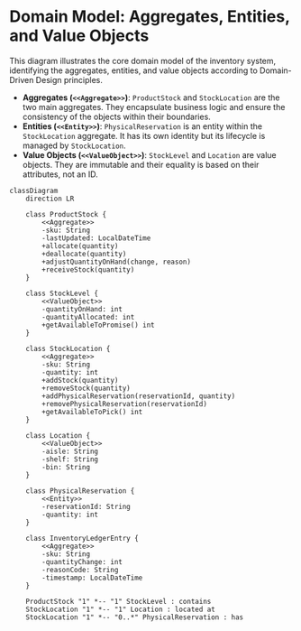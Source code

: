
# Domain Model: Aggregates, Entities, and Value Objects

This diagram illustrates the core domain model of the inventory system, identifying the aggregates, entities, and value objects according to Domain-Driven Design principles.

- **Aggregates (`<<Aggregate>>`)**: `ProductStock` and `StockLocation` are the two main aggregates. They encapsulate business logic and ensure the consistency of the objects within their boundaries.
- **Entities (`<<Entity>>`)**: `PhysicalReservation` is an entity within the `StockLocation` aggregate. It has its own identity but its lifecycle is managed by `StockLocation`.
- **Value Objects (`<<ValueObject>>`)**: `StockLevel` and `Location` are value objects. They are immutable and their equality is based on their attributes, not an ID.

```mermaid
classDiagram
    direction LR

    class ProductStock {
        <<Aggregate>>
        -sku: String
        -lastUpdated: LocalDateTime
        +allocate(quantity)
        +deallocate(quantity)
        +adjustQuantityOnHand(change, reason)
        +receiveStock(quantity)
    }

    class StockLevel {
        <<ValueObject>>
        -quantityOnHand: int
        -quantityAllocated: int
        +getAvailableToPromise() int
    }

    class StockLocation {
        <<Aggregate>>
        -sku: String
        -quantity: int
        +addStock(quantity)
        +removeStock(quantity)
        +addPhysicalReservation(reservationId, quantity)
        +removePhysicalReservation(reservationId)
        +getAvailableToPick() int
    }

    class Location {
        <<ValueObject>>
        -aisle: String
        -shelf: String
        -bin: String
    }

    class PhysicalReservation {
        <<Entity>>
        -reservationId: String
        -quantity: int
    }

    class InventoryLedgerEntry {
        <<Aggregate>>
        -sku: String
        -quantityChange: int
        -reasonCode: String
        -timestamp: LocalDateTime
    }

    ProductStock "1" *-- "1" StockLevel : contains
    StockLocation "1" *-- "1" Location : located at
    StockLocation "1" *-- "0..*" PhysicalReservation : has
```
